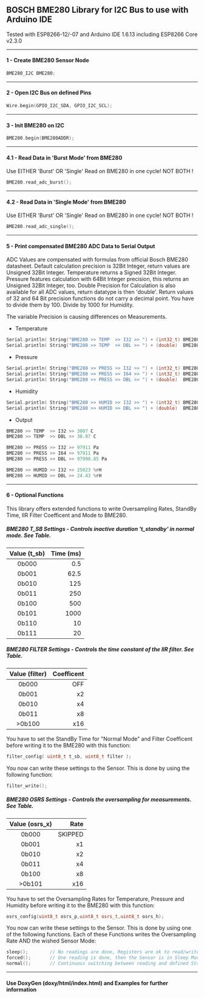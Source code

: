 ## BOSCH BME280 Library for I2C Bus to use with Arduino IDE
Tested with ESP8266-12/-07 and Arduino IDE 1.6.13 including ESP8266 Core v2.3.0
***
#### 1 - Create BME280 Sensor Node
```c++
BME280_I2C BME280;
```
***
#### 2 - Open I2C Bus on defined Pins
```c++
Wire.begin(GPIO_I2C_SDA, GPIO_I2C_SCL);
```
***
#### 3 - Init BME280 on I2C
```c++
BME280.begin(BME280ADDR);
```
***
#### 4.1 - Read Data in 'Burst Mode' from BME280
Use EITHER 'Burst' OR 'Single' Read on BME280 in one cycle! NOT BOTH !
```c++
BME280.read_adc_burst();
```
***
#### 4.2 - Read Data in 'Single Mode' from BME280
Use EITHER 'Burst' OR 'Single' Read on BME280 in one cycle! NOT BOTH !
```c++
BME280.read_adc_single();
```
***
#### 5 - Print compensated BME280 ADC Data to Serial Output
ADC Values are compensated with formulas from official Bosch BME280 datasheet. Default calculation precision is 32Bit Integer, return values are Unsigned 32Bit Integer. Temperature returns a Signed 32Bit Integer. Pressure features calculation with 64Bit Integer precision, this returns an Unsigned 32Bit Integer, too. Double Precision for Calculation is also available for all ADC values, return datatype is then 'double'. Return values of 32 and 64 Bit precision functions do not carry a decimal point. You have to divide them by 100. Divide by 1000 for Humidity.


The variable Precision is causing differences on Measurements.
* Temperature
```c++
Serial.println( String("BME280 >> TEMP  >> I32 >> ") + (int32_t) BME280.temperature()     + " C" );
Serial.println( String("BME280 >> TEMP  >> DBL >> ") + (double)  BME280.temperature_dbl() + " C" );
```
* Pressure
```c++
Serial.println( String("BME280 >> PRESS >> I32 >> ") + (int32_t) BME280.pressure()        + " Pa" );
Serial.println( String("BME280 >> PRESS >> I64 >> ") + (int32_t) BME280.pressure_i64()    + " Pa" );
Serial.println( String("BME280 >> PRESS >> DBL >> ") + (double)  BME280.pressure_dbl()    + " Pa" );
```
* Humidity
```c++
Serial.println( String("BME280 >> HUMID >> I32 >> ") + (int32_t) BME280.humidity()        + " %rH" );  
Serial.println( String("BME280 >> HUMID >> DBL >> ") + (double)  BME280.humidity_dbl()    + " %rH" );
```
* Output
```c++
BME280 >> TEMP  >> I32 >> 3007 C
BME280 >> TEMP  >> DBL >> 30.07 C

BME280 >> PRESS >> I32 >> 97911 Pa
BME280 >> PRESS >> I64 >> 97911 Pa
BME280 >> PRESS >> DBL >> 97998.85 Pa

BME280 >> HUMID >> I32 >> 25023 %rH
BME280 >> HUMID >> DBL >> 24.43 %rH
```
***
#### 6 - Optional Functions
This library offers extended functions to write Oversampling Rates, StandBy Time, IIR Filter Coefficent and Mode to BME280.

##### BME280 T_SB Settings - Controls inactive duration 't_standby' in normal mode. See Table.
| Value (t_sb)    | Time (ms)     |
|:---------------:|--------------:|
|0b000 | 0.5|
|0b001 | 62.5|
|0b010 | 125|
|0b011 | 250|
|0b100 | 500|
|0b101 | 1000|
|0b110 | 10|
|0b111 | 20|

##### BME280 FILTER Settings - Controls the time constant of the IIR filter. See Table.
| Value (filter)  | Coefficent    |
|:---------------:|--------------:|
|0b000 | OFF |
|0b001 | x2 |
|0b010 | x4 |
|0b011 | x8 |
|>0b100 | x16 |

You have to set the StandBy Time for "Normal Mode" and Filter Coefficent before writing it to the BME280 with this function:
```c++
filter_config( uint8_t t_sb, uint8_t filter );
```

You now can write these settings to the Sensor. This is done by using the following function:
```c++
filter_write();
```

##### BME280 OSRS Settings - Controls the oversampling for measurements. See Table.

| Value (osrs_x)  | Rate          |
|:---------------:|--------------:|
|0b000 | SKIPPED|
|0b001 | x1|
|0b010 | x2|
|0b011 | x4|
|0b100 | x8|
|>0b101 | x16|

You have to set the Oversampling Rates for Temperature, Pressure and Humidity before writing it to the BME280 with this function:
```c++
osrs_config(uint8_t osrs_p,uint8_t osrs_t,uint8_t osrs_h);
```
You now can write these settings to the Sensor. This is done by using one of the following functions. Each of these Functions writes the Oversampling Rate AND the wished Sensor Mode: 
```c++
sleep();		// No readings are done, Registers are ok to read/write
forced();		// One reading is done, then the Sensor is in Sleep Mode again
normal();		// Continuous switching between reading and defined StandBy Time
```

***
#### Use DoxyGen (doxy/html/index.html) and Examples for further information
